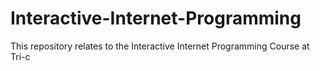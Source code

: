 # Interactive-Internet-Programming
This repository relates to the Interactive Internet Programming Course at Tri-c
